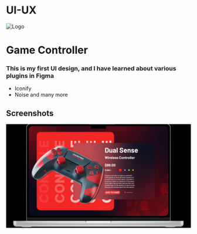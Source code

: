 # UI-UX

![Logo](https://investorsking.com/wp-content/uploads/2022/09/FIgma-logo.png)

# Game Controller

### This is my first UI design, and I have learned about various plugins in Figma

- Iconify
- Noise
 and many more


## Screenshots

![App Screenshot](https://github.com/shagun6093/UI-UX/blob/main/WhatsApp%20Image%202023-03-26%20at%209.06.41%20PM.jpeg)
